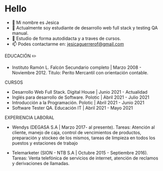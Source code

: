 <h1> Hello</h1>


- 👋 Mi nombre es Jesica
- 🌱 Actualmente soy estudiante de desarrollo web full stack y testing QA manual.
- 👀 Estudio de forma autodidacta y a traves de cursos. 
- 📫 Podes contactarme en: jesicaguerrerof@gmail.com

 EDUCACIÓN :pencil2:
 - Instituto Ramón L. Falcón
Secundario completo | Marzo 2008 - Noviembre 2012.
Titulo: Perito Mercantil con orientación contable.

CURSOS
- Desarrollo Web Full Stack.
Digital House | Junio 2021 - Actualidad
- Inglés para desarrollo de Software.
Polotic | Abril 2021 - Julio 2021
- Introducción a la Programación.
Polotic | Abril 2021 - Junio 2021
- Software Tester QA.
Educación IT | Abril 2021 - Mayo 2021

EXPERIENCIA LABORAL 
- Wendys (DEGASA S.A | Marzo 2017- al presente). Tareas: Atención al cliente, manejo de caja, control de vencimientos de productos, preparación y stockeo de los mismos, 
tareas de limpieza en todos los puestos y estaciones de trabajo

- Telemarketer (SION - NTB S.A | Octubre 2015 - Septiembre 2016). Tareas: Venta telefónica de servicios de internet,
atención de reclamos y derivaciones de llamadas.

 
<!---
jesizf/jesizf is a ✨ special ✨ repository because its `README.md` (this file) appears on your GitHub profile.
You can click the Preview link to take a look at your changes.
--->
